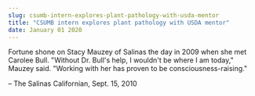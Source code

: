 ```yaml
---
slug: csumb-intern-explores-plant-pathology-with-usda-mentor
title: "CSUMB intern explores plant pathology with USDA mentor"
date: January 01 2020
---
```


 
<p>
  Fortune shone on Stacy Mauzey of Salinas the day in 2009 when she met Carolee
  Bull. "Without Dr. Bull's help, I wouldn't be where I am today," Mauzey said.
  "Working with her has proven to be consciousness-raising."
</p>
<p>– The Salinas Californian, Sept. 15, 2010</p>
 
